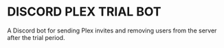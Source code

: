# DISCORD PLEX TRIAL BOT
A Discord bot for sending Plex invites and removing users from the server after the trial period.
